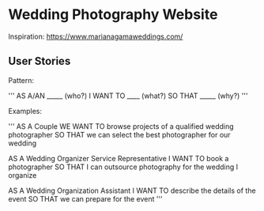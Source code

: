 # Wedding Photography Website

Inspiration: https://www.marianagamaweddings.com/

## User Stories

Pattern:

'''
AS A/AN _____ (who?)
I WANT TO ____ (what?)
SO THAT _____ (why?)
'''

Examples:

'''
AS A Couple
WE WANT TO browse projects of a qualified wedding photographer
SO THAT we can select the best photographer for our wedding

AS A Wedding Organizer Service Representative
I WANT TO book a photographer
SO THAT I can outsource photography for the wedding I organize

AS A Wedding Organization Assistant
I WANT TO describe the details of the event 
SO THAT we can prepare for the event
'''